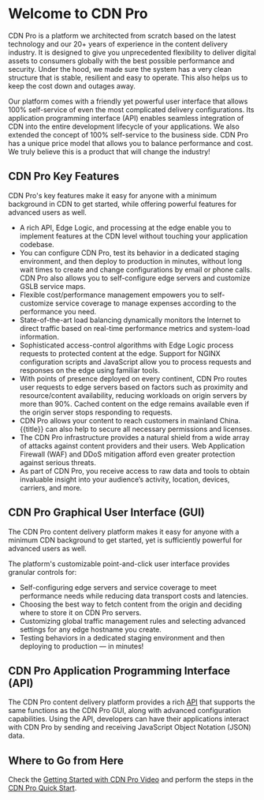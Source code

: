 # Welcome to CDN Pro

CDN Pro is a platform we architected from scratch based on the latest technology and our 20+ years of experience in the content delivery industry. It is designed to give you unprecedented flexibility to deliver digital assets to consumers globally with the best possible performance and security. Under the hood, we made sure the system has a very clean structure that is stable, resilient and easy to operate. This also helps us to keep the cost down and outages away.

Our platform comes with a friendly yet powerful user interface that allows 100% self-service of even the most complicated delivery configurations. Its application programming interface (API) enables seamless integration of CDN into the entire development lifecycle of your applications. We also extended the concept of 100% self-service to the business side. CDN Pro has a unique price model that allows you to balance performance and cost. We truly believe this is a product that will change the industry!

## CDN Pro Key Features

CDN Pro's key features make it easy for anyone with a minimum background in CDN to get started, while offering powerful features for advanced users as well.
- A rich API, Edge Logic, and processing at the edge enable you to implement features at the CDN level without touching your application codebase.
- You can configure CDN Pro, test its behavior in a dedicated staging environment, and then deploy to production in minutes, without long wait times to create and change configurations by email or phone calls. CDN Pro also allows you to self-configure edge servers and customize GSLB service maps.
- Flexible cost/performance management empowers you to self-customize service coverage to manage expenses according to the performance you need.
- State-of-the-art load balancing dynamically monitors the Internet to direct traffic based on real-time performance metrics and system-load information.
- Sophisticated access-control algorithms with Edge Logic process requests to protected content at the edge. Support for NGINX configuration scripts and JavaScript allow you to process requests and responses on the edge using familiar tools.
- With points of presence deployed on every continent, CDN Pro routes user requests to edge servers based on factors such as proximity and resource/content availability, reducing workloads on origin servers by more than 90%. Cached content on the edge remains available even if the origin server stops responding to requests.
- CDN Pro allows your content to reach customers in mainland China. {{title}} can also help to secure all necessary permissions and licenses.
- The CDN Pro infrastructure provides a natural shield from a wide array of attacks against content providers and their users. Web Application Firewall (WAF) and DDoS mitigation afford even greater protection against serious threats.
- As part of CDN Pro, you receive access to raw data and tools to obtain invaluable insight into your audience’s activity, location, devices, carriers, and more.

## CDN Pro Graphical User Interface (GUI)

The CDN Pro content delivery platform makes it easy for anyone with a minimum CDN background to get started, yet is sufficiently powerful for advanced users as well.

The platform's customizable point-and-click user interface provides granular controls for:

- Self-configuring edge servers and service coverage to meet performance needs while reducing data transport costs and latencies.
- Choosing the best way to fetch content from the origin and deciding where to store it on CDN Pro servers.
- Customizing global traffic management rules and selecting advanced settings for any edge hostname you create.
- Testing behaviors in a dedicated staging environment and then deploying to production — in minutes! 

## CDN Pro Application Programming Interface (API)

The CDN Pro content delivery platform provides a rich [API](</apidocs>) that supports the same functions as the CDN Pro GUI, along with advanced configuration capabilities. Using the API, developers can have their applications interact with CDN Pro by sending and receiving JavaScript Object Notation (JSON) data.

## Where to Go from Here

Check the [Getting Started with CDN Pro Video](<https://www.{{siteDomain}}/wp-content/uploads/videos/cdnpro_v1.mp4>) and perform the steps in the [CDN Pro Quick Start](</docs/getting-started.md>).

